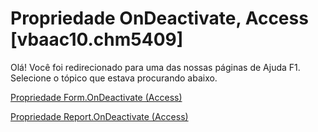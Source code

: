 
# Propriedade OnDeactivate, Access [vbaac10.chm5409]

Olá! Você foi redirecionado para uma das nossas páginas de Ajuda F1. Selecione o tópico que estava procurando abaixo.

[Propriedade Form.OnDeactivate (Access)](http://msdn.microsoft.com/library/c241c3cc-377b-7407-87f3-3003edb3ff8f%28Office.15%29.aspx)

[Propriedade Report.OnDeactivate (Access)](http://msdn.microsoft.com/library/2b15bb7c-a307-6e2b-c933-b7a069ff99d0%28Office.15%29.aspx)


